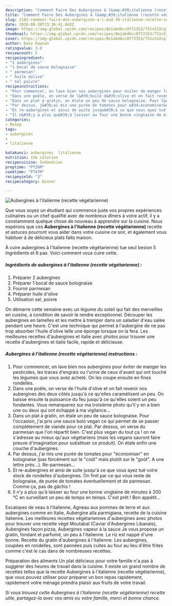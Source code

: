 ```yaml
---
description: "Comment Faire Des Aubergines à l&amp;#39;italienne (recette végétarienne)"
title: "Comment Faire Des Aubergines à l&amp;#39;italienne (recette végétarienne)"
slug: 2182-comment-faire-des-aubergines-a-l-and-39-italienne-recette-vegetarienne
date: 2020-08-30T23:36:41.042Z
image: https://img-global.cpcdn.com/recipes/8e1ab46cc0ff2353/751x532cq70/aubergines-a-litalienne-recette-vegetarienne-photo-principale-de-la-recette.jpg
thumbnail: https://img-global.cpcdn.com/recipes/8e1ab46cc0ff2353/751x532cq70/aubergines-a-litalienne-recette-vegetarienne-photo-principale-de-la-recette.jpg
cover: https://img-global.cpcdn.com/recipes/8e1ab46cc0ff2353/751x532cq70/aubergines-a-litalienne-recette-vegetarienne-photo-principale-de-la-recette.jpg
author: Dale Dawson
ratingvalue: 3.8
reviewcount: 5
recipeingredient:
- "2 aubergines"
- "1 bocal de sauce bolognaise"
- " parmesan"
- " huile dolive"
- " sel poivre"
recipeinstructions:
- "Pour commencer, on lave bien nos aubergines pour éviter de manger les pesticides, les traces d&#39;engrais ou l&#39;urine de ceux d&#39;avant qui ont touché les légumes que vous avez acheté. On les coupe ensuite en fines rondelles."
- "Dans une poêle, on verse de l&#39;huile d&#39;olive et on fait revenir nos aubergines des deux côtés jusqu&#39;à ce qu&#39;elles caramélisent un peu. On baisse ensuite la puissance du feu jusqu&#39;à ce qu&#39;elles soient un peu fondantes. Vous remarquerez sur ma troisième photo qu&#39;il y en a bien une ou deux qui ont échappé à ma vigilance..."
- "Dans un plat à gratin, on étale un peu de sauce bolognaise. Pour l&#39;occasion, j&#39;ai pris une sauce bolo vegan ce qui permet de se passer complètement de viande pour ce plat. Par dessus, on verse du parmesan que l&#39;on répartit bien. C&#39;est plus vegan du tout ça ! on ne s&#39;adresse au mieux qu&#39;aux végétariens (mais les vegans sauront faire preuve d&#39;imagination pour substituer ce produit). On étale enfin une couche d&#39;aubergines."
- "Par dessus, j&#39;ai mis une purée de tomates pour &#34;économiser&#34; en bolognaise (pas forcément sur le &#34;coût&#34; mais plutôt sur le &#34;goût&#34;. A une lettre près...). Re-parmesan..."
- "Et re-aubergines et ainsi de suite jusqu&#39;à ce que vous ayez tué votre stock de rondelles d&#39;aubergines. On finit par ce qui vous reste de bolognaise, de purée de tomates éventuellement et de parmesan. Comme ça, pas de gâchis !"
- "Il n&#39;y a plus qu&#39;à laisser au four une bonne vingtaine de minutes à 200 °C en surveillant un peu de temps en temps. C&#39;est prêt ! Bon appétit..."
categories:
- Resep
tags:
- aubergines
- 
- litalienne

katakunci: aubergines  litalienne 
nutrition: 156 calories
recipecuisine: Indonesian
preptime: "PT26M"
cooktime: "PT47M"
recipeyield: "3"
recipecategory: Dinner

---
```



![Aubergines à l&#39;italienne (recette végétarienne)](https://img-global.cpcdn.com/recipes/8e1ab46cc0ff2353/751x532cq70/aubergines-a-litalienne-recette-vegetarienne-photo-principale-de-la-recette.jpg)

Que vous soyez un étudiant qui commence juste vos propres expériences culinaires ou un chef qualifié avec de nombreux dîners à votre actif, il y a constamment quelque chose de nouveau à apprendre sur la cuisine. Nous espérons que ces <strong> Aubergines à l&#39;italienne (recette végétarienne) </strong> recette et astuces pourront vous aider dans votre cuisine ce soir, et également vous habituer à de délicieux plats faits maison.

<!--inarticleads1-->

À cuire aubergines à l&#39;italienne (recette végétarienne) tue seul besion 5 Ingrédients et 6 pas. Voici comment vous cuire cette.

##### Ingrédients de aubergines à l&#39;italienne (recette végétarienne) :

1. Préparer 2 aubergines
1. Préparer 1 bocal de sauce bolognaise
1. Fournir  parmesan
1. Préparer  huile d&#39;olive
1. Utilisation  sel, poivre


On démarre cette semaine avec un légume du soleil qui fait des merveilles en cuisine, à condition de savoir le rendre exceptionnel. Découper les aubergines en lamelles et les mettre à tremper dans un saladier d&#39;eau salée pendant une heure. C&#39;est une technique qui permet à l&#39;aubergine de ne pas trop absorber l&#39;huile d&#39;olive telle une éponge lorsque on la fera. Les meilleures recettes d&#39;aubergines et italie avec photos pour trouver une recette d&#39;aubergines et italie facile, rapide et délicieuse. 

<!--inarticleads2-->

##### Aubergines à l&#39;italienne (recette végétarienne) instructions :

1. Pour commencer, on lave bien nos aubergines pour éviter de manger les pesticides, les traces d&#39;engrais ou l&#39;urine de ceux d&#39;avant qui ont touché les légumes que vous avez acheté. On les coupe ensuite en fines rondelles.
1. Dans une poêle, on verse de l&#39;huile d&#39;olive et on fait revenir nos aubergines des deux côtés jusqu&#39;à ce qu&#39;elles caramélisent un peu. On baisse ensuite la puissance du feu jusqu&#39;à ce qu&#39;elles soient un peu fondantes. Vous remarquerez sur ma troisième photo qu&#39;il y en a bien une ou deux qui ont échappé à ma vigilance...
1. Dans un plat à gratin, on étale un peu de sauce bolognaise. Pour l&#39;occasion, j&#39;ai pris une sauce bolo vegan ce qui permet de se passer complètement de viande pour ce plat. Par dessus, on verse du parmesan que l&#39;on répartit bien. C&#39;est plus vegan du tout ça ! on ne s&#39;adresse au mieux qu&#39;aux végétariens (mais les vegans sauront faire preuve d&#39;imagination pour substituer ce produit). On étale enfin une couche d&#39;aubergines.
1. Par dessus, j&#39;ai mis une purée de tomates pour &#34;économiser&#34; en bolognaise (pas forcément sur le &#34;coût&#34; mais plutôt sur le &#34;goût&#34;. A une lettre près...). Re-parmesan...
1. Et re-aubergines et ainsi de suite jusqu&#39;à ce que vous ayez tué votre stock de rondelles d&#39;aubergines. On finit par ce qui vous reste de bolognaise, de purée de tomates éventuellement et de parmesan. Comme ça, pas de gâchis !
1. Il n&#39;y a plus qu&#39;à laisser au four une bonne vingtaine de minutes à 200 °C en surveillant un peu de temps en temps. C&#39;est prêt ! Bon appétit...


Escalopes de veau à l&#39;italienne, Agneau aux pommes de terre et aux aubergines comme en Italie, Aubergine alla parmigiana, recette de la cuisine italienne. Les meilleures recettes végétariennes d&#39;aubergines avec photos pour trouver une recette végé Moutabal (Caviar d&#39;Aubergines Libanais), Aubergines façon pizza, Aubergines vapeur à la sauce Je vous propose un gratin, fondant et parfumé, un peu à l&#39;italienne. Le riz est nappé d&#39;une bonne. Recette du gratin d&#39;aubergines à l&#39;italienne. Les aubergines, coupées en rondelles, sont pannées puis cuites au four au lieu d&#39;être frites comme c&#39;est le cas dans de nombreuses recettes. 

<!--inarticleads1-->

<p>
Préparation des aliments Un plat délicieux pour votre famille n'a pas à suggérer des heures de travail dans la cuisine. Il existe un grand nombre de recettes telles que la recette Aubergines à l&#39;italienne (recette végétarienne), que vous pouvez utiliser pour préparer un bon repas rapidement, rapidement votre ménage prendra plaisir aux fruits de votre travail.
</p>

<p>
<i>Si vous trouvez cette Aubergines à l&#39;italienne (recette végétarienne) recette utile, partagez-la avec vos amis ou votre famille, merci et bonne chance.</i>
</p>
